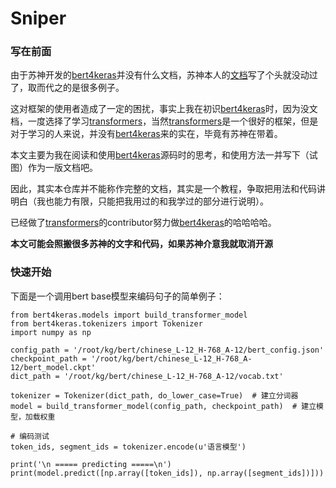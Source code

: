 # Sniper

### 写在前面

由于苏神开发的[bert4keras](https://github.com/bojone/bert4keras )并没有什么文档，苏神本人的[文档](https://bert4keras.spaces.ac.cn/ )写了个头就没动过了，取而代之的是很多例子。

这对框架的使用者造成了一定的困扰，事实上我在初识[bert4keras](https://github.com/bojone/bert4keras )时，因为没文档，一度选择了学习[transformers](https://github.com/huggingface/transformers )，当然[transformers](https://github.com/huggingface/transformers )是一个很好的框架，但是对于学习的人来说，并没有[bert4keras](https://github.com/bojone/bert4keras )来的实在，毕竟有苏神在带着。

本文主要为我在阅读和使用[bert4keras](https://github.com/bojone/bert4keras )源码时的思考，和使用方法一并写下（试图）作为一版文档吧。

因此，其实本仓库并不能称作完整的文档，其实是一个教程，争取把用法和代码讲明白（我也能力有限，只能把我用过的和我学过的部分进行说明）。

已经做了[transformers](https://github.com/huggingface/transformers )的contributor努力做[bert4keras](https://github.com/bojone/bert4keras )的哈哈哈哈。

**本文可能会照搬很多苏神的文字和代码，如果苏神介意我就取消开源**

### 快速开始

下面是一个调用bert base模型来编码句子的简单例子： 

    from bert4keras.models import build_transformer_model
    from bert4keras.tokenizers import Tokenizer
    import numpy as np
    
    config_path = '/root/kg/bert/chinese_L-12_H-768_A-12/bert_config.json'
    checkpoint_path = '/root/kg/bert/chinese_L-12_H-768_A-12/bert_model.ckpt'
    dict_path = '/root/kg/bert/chinese_L-12_H-768_A-12/vocab.txt'
    
    tokenizer = Tokenizer(dict_path, do_lower_case=True)  # 建立分词器
    model = build_transformer_model(config_path, checkpoint_path)  # 建立模型，加载权重
    
    # 编码测试
    token_ids, segment_ids = tokenizer.encode(u'语言模型')
    
    print('\n ===== predicting =====\n')
    print(model.predict([np.array([token_ids]), np.array([segment_ids])]))


